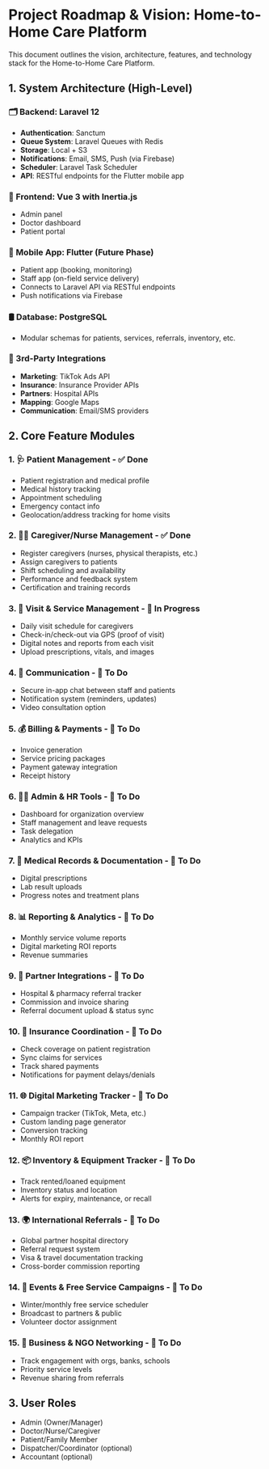 # Project Roadmap & Vision: Home-to-Home Care Platform

This document outlines the vision, architecture, features, and technology stack for the Home-to-Home Care Platform.

## 1. System Architecture (High-Level)

### 🗂️ Backend: Laravel 12

- **Authentication**: Sanctum
- **Queue System**: Laravel Queues with Redis
- **Storage**: Local + S3
- **Notifications**: Email, SMS, Push (via Firebase)
- **Scheduler**: Laravel Task Scheduler
- **API**: RESTful endpoints for the Flutter mobile app

### 🎨 Frontend: Vue 3 with Inertia.js

- Admin panel
- Doctor dashboard
- Patient portal

### 📱 Mobile App: Flutter (Future Phase)

- Patient app (booking, monitoring)
- Staff app (on-field service delivery)
- Connects to Laravel API via RESTful endpoints
- Push notifications via Firebase

### 🛢️ Database: PostgreSQL

- Modular schemas for patients, services, referrals, inventory, etc.

### 🔌 3rd-Party Integrations

- **Marketing**: TikTok Ads API
- **Insurance**: Insurance Provider APIs
- **Partners**: Hospital APIs
- **Mapping**: Google Maps
- **Communication**: Email/SMS providers

## 2. Core Feature Modules

### 1. 🩺 Patient Management - ✅ Done

- Patient registration and medical profile
- Medical history tracking
- Appointment scheduling
- Emergency contact info
- Geolocation/address tracking for home visits

### 2. 👨‍⚕️ Caregiver/Nurse Management - ✅ Done

- Register caregivers (nurses, physical therapists, etc.)
- Assign caregivers to patients
- Shift scheduling and availability
- Performance and feedback system
- Certification and training records

### 3. 🏥 Visit & Service Management - 🚧 In Progress

- Daily visit schedule for caregivers
- Check-in/check-out via GPS (proof of visit)
- Digital notes and reports from each visit
- Upload prescriptions, vitals, and images

### 4. 💬 Communication - 📝 To Do

- Secure in-app chat between staff and patients
- Notification system (reminders, updates)
- Video consultation option

### 5. 💰 Billing & Payments - 📝 To Do

- Invoice generation
- Service pricing packages
- Payment gateway integration
- Receipt history

### 6. 🧑‍💼 Admin & HR Tools - 📝 To Do

- Dashboard for organization overview
- Staff management and leave requests
- Task delegation
- Analytics and KPIs

### 7. 📄 Medical Records & Documentation - 📝 To Do

- Digital prescriptions
- Lab result uploads
- Progress notes and treatment plans

### 8. 📊 Reporting & Analytics - 📝 To Do

- Monthly service volume reports
- Digital marketing ROI reports
- Revenue summaries

### 9. 🤝 Partner Integrations - 📝 To Do

- Hospital & pharmacy referral tracker
- Commission and invoice sharing
- Referral document upload & status sync

### 10. 🧾 Insurance Coordination - 📝 To Do

- Check coverage on patient registration
- Sync claims for services
- Track shared payments
- Notifications for payment delays/denials

### 11. 🌐 Digital Marketing Tracker - 📝 To Do

- Campaign tracker (TikTok, Meta, etc.)
- Custom landing page generator
- Conversion tracking
- Monthly ROI report

### 12. 📦 Inventory & Equipment Tracker - 📝 To Do

- Track rented/loaned equipment
- Inventory status and location
- Alerts for expiry, maintenance, or recall

### 13. 🌍 International Referrals - 📝 To Do

- Global partner hospital directory
- Referral request system
- Visa & travel documentation tracking
- Cross-border commission reporting

### 14. 📅 Events & Free Service Campaigns - 📝 To Do

- Winter/monthly free service scheduler
- Broadcast to partners & public
- Volunteer doctor assignment

### 15. 🏦 Business & NGO Networking - 📝 To Do

- Track engagement with orgs, banks, schools
- Priority service levels
- Revenue sharing from referrals

## 3. User Roles

- Admin (Owner/Manager)
- Doctor/Nurse/Caregiver
- Patient/Family Member
- Dispatcher/Coordinator (optional)
- Accountant (optional)